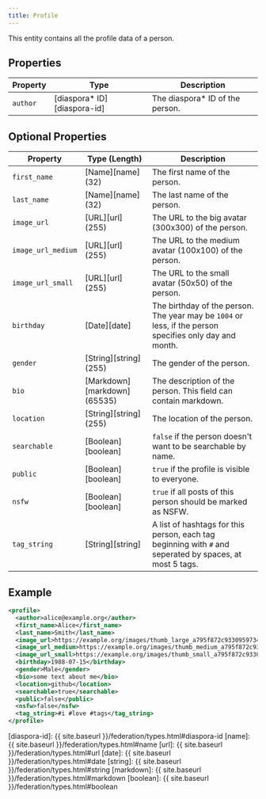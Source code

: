 ```yaml
---
title: Profile
---
```


This entity contains all the profile data of a person.

## Properties

| Property | Type                         | Description                      |
| -------- | ---------------------------- | -------------------------------- |
| `author` | [diaspora\* ID][diaspora-id] | The diaspora\* ID of the person. |

## Optional Properties

| Property           | Type (Length)                | Description                                                                                              |
| ------------------ | ---------------------------- | -------------------------------------------------------------------------------------------------------- |
| `first_name`       | [Name][name] (32)            | The first name of the person.                                                                            |
| `last_name`        | [Name][name] (32)            | The last name of the person.                                                                             |
| `image_url`        | [URL][url] (255)             | The URL to the big avatar (300x300) of the person.                                                       |
| `image_url_medium` | [URL][url] (255)             | The URL to the medium avatar (100x100) of the person.                                                    |
| `image_url_small`  | [URL][url] (255)             | The URL to the small avatar (50x50) of the person.                                                       |
| `birthday`         | [Date][date]                 | The birthday of the person. The year may be `1004` or less, if the person specifies only day and month.  |
| `gender`           | [String][string] (255)       | The gender of the person.                                                                                |
| `bio`              | [Markdown][markdown] (65535) | The description of the person. This field can contain markdown.                                          |
| `location`         | [String][string] (255)       | The location of the person.                                                                              |
| `searchable`       | [Boolean][boolean]           | `false` if the person doesn't want to be searchable by name.                                             |
| `public`           | [Boolean][boolean]           | `true` if the profile is visible to everyone.                                                            |
| `nsfw`             | [Boolean][boolean]           | `true` if all posts of this person should be marked as NSFW.                                             |
| `tag_string`       | [String][string]             | A list of hashtags for this person, each tag beginning with `#` and seperated by spaces, at most 5 tags. |

## Example

~~~xml
<profile>
  <author>alice@example.org</author>
  <first_name>Alice</first_name>
  <last_name>Smith</last_name>
  <image_url>https://example.org/images/thumb_large_a795f872c93309597345.jpg</image_url>
  <image_url_medium>https://example.org/images/thumb_medium_a795f872c93309597345.jpg</image_url_medium>
  <image_url_small>https://example.org/images/thumb_small_a795f872c93309597345.jpg</image_url_small>
  <birthday>1988-07-15</birthday>
  <gender>Male</gender>
  <bio>some text about me</bio>
  <location>github</location>
  <searchable>true</searchable>
  <public>false</public>
  <nsfw>false</nsfw>
  <tag_string>#i #love #tags</tag_string>
</profile>
~~~

[diaspora-id]: {{ site.baseurl }}/federation/types.html#diaspora-id
[name]: {{ site.baseurl }}/federation/types.html#name
[url]: {{ site.baseurl }}/federation/types.html#url
[date]: {{ site.baseurl }}/federation/types.html#date
[string]: {{ site.baseurl }}/federation/types.html#string
[markdown]: {{ site.baseurl }}/federation/types.html#markdown
[boolean]: {{ site.baseurl }}/federation/types.html#boolean
